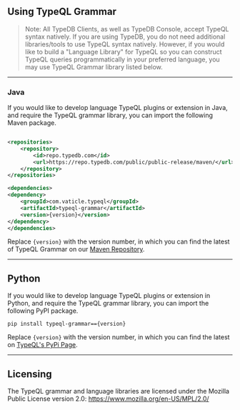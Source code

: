 ## Using TypeQL Grammar

> Note: All TypeDB Clients, as well as TypeDB Console, accept TypeQL syntax natively. If you are using TypeDB, you do not need additional libraries/tools to use TypeQL syntax natively.
> However, if you would like to build a "Language Library" for TypeQL so you can construct TypeQL queries programmatically in your preferred language, you may use TypeQL Grammar library listed below.

---

### Java

If you would like to develop language TypeQL plugins or extension in Java, and require the TypeQL grammar library, you can import the following Maven package.

```xml

<repositories>
    <repository>
        <id>repo.typedb.com</id>
        <url>https://repo.typedb.com/public/public-release/maven/</url>
    </repository>
</repositories>

<dependencies>
<dependency>
    <groupId>com.vaticle.typeql</groupId>
    <artifactId>typeql-grammar</artifactId>
    <version>{version}</version>
</dependency>
</dependencies>
```

Replace `{version}` with the version number, in which you can find the latest of TypeQL Grammar on our [Maven Repository](https://cloudsmith.io/~typedb/repos/public-release/packages/?q=name%3A%27%5Etypeql-grammar%24%27).

---

## Python

If you would like to develop language TypeQL plugins or extension in Python, and require the TypeQL grammar library, you can import the following PyPI package.

```
pip install typeql-grammar=={version}
```

Replace `{version}` with the version number, in which you can find the latest on [TypeQL's PyPi Page](https://pypi.org/project/typeql-grammar/).

---

## Licensing

The TypeQL grammar and language libraries are licensed under the Mozilla Public License version 2.0: 
https://www.mozilla.org/en-US/MPL/2.0/
